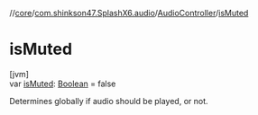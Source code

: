 //[core](../../../index.md)/[com.shinkson47.SplashX6.audio](../index.md)/[AudioController](index.md)/[isMuted](is-muted.md)

# isMuted

[jvm]\
var [isMuted](is-muted.md): [Boolean](https://kotlinlang.org/api/latest/jvm/stdlib/kotlin/-boolean/index.html) = false

Determines globally if audio should be played, or not.
